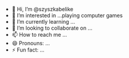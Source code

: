 - 👋 Hi, I’m @szyszkabelike
- 👀 I’m interested in ...playing computer games
- 🌱 I’m currently learning ...
- 💞️ I’m looking to collaborate on ...
- 📫 How to reach me ...
- 😄 Pronouns: ...
- ⚡ Fun fact: ...

<!---
szyszkabelike/szyszkabelike is a ✨ special ✨ repository because its `README.md` (this file) appears on your GitHub profile.
You can click the Preview link to take a look at your changes.
--->
